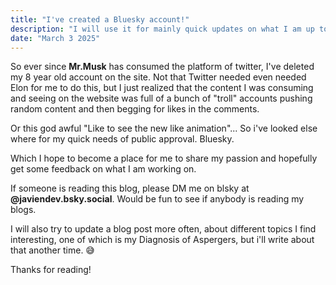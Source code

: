 ```yaml
---
title: "I've created a Bluesky account!"
description: "I will use it for mainly quick updates on what I am up to."
date: "March 3 2025"
---
```


So ever since **Mr.Musk** has consumed the platform of twitter, I've deleted my 8 year old account on the site. Not that Twitter needed even needed Elon for me to do this, but I just realized that the content I was consuming and seeing on the website was full of a bunch of "troll" accounts pushing random content and then begging for likes in the comments.

Or this god awful "Like to see the new like animation"... So i've looked else where for my quick needs of public approval. Bluesky.

Which I hope to become a place for me to share my passion and hopefully get some feedback on what I am working on.

If someone is reading this blog, please DM me on blsky at **@javiendev.bsky.social**. Would be fun to see if anybody is reading my blogs.

I will also try to update a blog post more often, about different topics I find interesting, one of which is my Diagnosis of Aspergers, but i'll write about that another time. 😅

Thanks for reading!